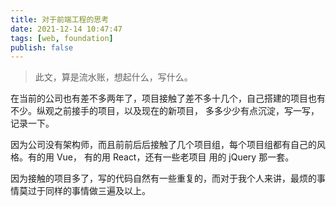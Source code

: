 ```yaml
---
title: 对于前端工程的思考
date: 2021-12-14 10:47:47
tags: [web, foundation]
publish: false
---
```


> 此文，算是流水账，想起什么，写什么。

在当前的公司也有差不多两年了，项目接触了差不多十几个，自己搭建的项目也有不少。纵观之前接手的项目，以及现在的新项目，
多多少少有点沉淀，写一写，记录一下。

因为公司没有架构师，而且前前后后接触了几个项目组，每个项目组都有自己的风格。有的用 Vue， 有的用 React，还有一些老项目
用的 jQuery 那一套。

<!-- more -->

因为接触的项目多了，写的代码自然有一些重复的，而对于我个人来讲，最烦的事情莫过于同样的事情做三遍及以上。

